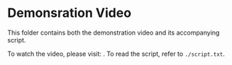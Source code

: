 # Demonsration Video

This folder contains both the demonstration video and its accompanying script.

To watch the video, please visit: <video-link>.
To read the script, refer to `./script.txt`.
